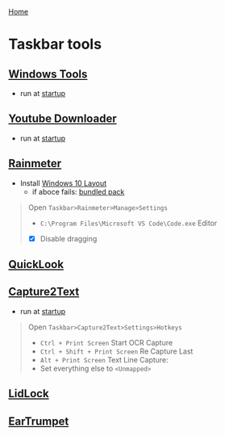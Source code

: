 [Home](../readme.md)
# Taskbar tools

## [Windows Tools](WindowTools.ahk)

- run at [startup](../how-to-dos.md#edit-startup-apps)

## [Youtube Downloader](Youtube.ahk)

- run at [startup](../how-to-dos.md#edit-startup-apps)

## [Rainmeter](https://www.rainmeter.net/)

- Install [Windows 10 Layout](Yetenol-Win10.rmskin)
    - if aboce fails: [bundled pack](https://github.com/tjmarkham/win10widgets/releases/)
> Open `Taskbar>Rainmeter>Manage>Settings`
>- `C:\Program Files\Microsoft VS Code\Code.exe` Editor
>- [x] Disable dragging <br>

## [QuickLook](https://www.microsoft.com/de-de/p/quicklook/9nv4bs3l1h4s?activetab=pivot:overviewtab)

## [Capture2Text](https://sourceforge.net/projects/capture2text/files/Capture2Text/)

- run at [startup](../how-to-dos.md#edit-startup-apps)

> Open `Taskbar>Capture2Text>Settings>Hotkeys`
>- `Ctrl + Print Screen` Start OCR Capture
>- `Ctrl + Shift + Print Screen` Re Capture Last
>- `Alt + Print Screen` Text Line Capture:
>- Set everything else to `<Unmapped>`

## [LidLock](https://download.cnet.com/Lid-Lock/3000-2094_4-76464070.html)

## [EarTrumpet](https://www.microsoft.com/de-de/p/eartrumpet/9nblggh516xp?activetab=pivot:overviewtab)
